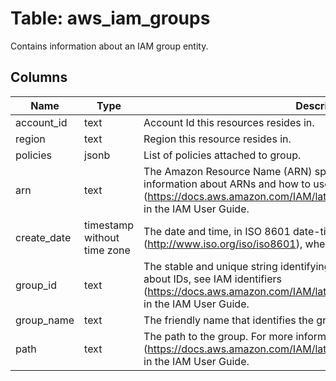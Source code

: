 
# Table: aws_iam_groups
Contains information about an IAM group entity.
## Columns
| Name        | Type           | Description  |
| ------------- | ------------- | -----  |
|account_id|text|Account Id this resources resides in.|
|region|text|Region this resource resides in.|
|policies|jsonb|List of policies attached to group.|
|arn|text|The Amazon Resource Name (ARN) specifying the group. For more information about ARNs and how to use them in policies, see IAM identifiers (https://docs.aws.amazon.com/IAM/latest/UserGuide/Using_Identifiers.html) in the IAM User Guide.|
|create_date|timestamp without time zone|The date and time, in ISO 8601 date-time format (http://www.iso.org/iso/iso8601), when the group was created.|
|group_id|text|The stable and unique string identifying the group. For more information about IDs, see IAM identifiers (https://docs.aws.amazon.com/IAM/latest/UserGuide/Using_Identifiers.html) in the IAM User Guide.|
|group_name|text|The friendly name that identifies the group.|
|path|text|The path to the group. For more information about paths, see IAM identifiers (https://docs.aws.amazon.com/IAM/latest/UserGuide/Using_Identifiers.html) in the IAM User Guide.|
